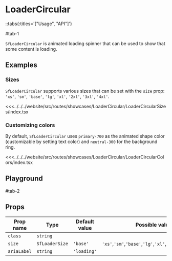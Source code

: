 # LoaderCircular

::tabs{:titles='["Usage", "API"]'}

#tab-1

`SfLoaderCircular` is animated loading spinner that can be used to show that some content is loading.

## Examples

### Sizes

`SfLoaderCircular` supports various sizes that can be set with the `size` prop: `'xs'`, `'sm'`, `'base'`, `'lg'`, `'xl'`, `'2xl'`, `'3xl'`, `'4xl'`.

<Showcase showcase-name="LoaderCircular/LoaderCircularSizes" style="min-height:320px">

<<<../../../website/src/routes/showcases/LoaderCircular/LoaderCircularSizes/index.tsx

</Showcase>

### Customizing colors

By default, `SfLoaderCircular` uses `primary-700` as the animated shape color (customizable by setting text color) and `neutral-300` for the background ring.

<!-- You can change these values in your [Tailwind configuration](https://tailwindcss.com/docs/configuration#theme) or override them for a single element using the [`important modifier`](https://tailwindcss.com/docs/configuration#important-modifier). -->

<!--
::tip
Learn more about [overriding default styles](/customization/overriding-default-styles) in Storefront UI.
::
 -->

<Showcase showcase-name="LoaderCircular/LoaderCircularColors">

<<<../../../website/src/routes/showcases/LoaderCircular/LoaderCircularColors/index.tsx

</Showcase>

<!-- ## Accessibility notes

`SfLoaderCircular` uses `aria-live="polite"` to allow screen readers to read the loading status. This can be overriden by passing your own `aria-live` value to the component.

It's important to properly set `aria-label` for screen readers to read proper information while target component is loading. Default value is set to `loading`. -->

## Playground

<Generate class="playground"/>

#tab-2

## Props

| Prop name   | Type           | Default value | Possible values                                              |
| ----------- | -------------- | ------------- | ------------------------------------------------------------ |
| `class`     | `string`       |               |                                                              |
| `size`      | `SfLoaderSize` | `'base'`      | `'xs'`,`'sm'`,`'base'`,`'lg'`,`'xl'`,`'2xl'`,`'3xl'`,`'4xl'` |
| `ariaLabel` | `string`       | `'loading'`   |                                                              |
